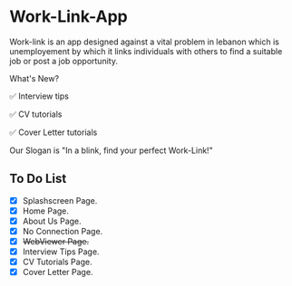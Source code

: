 # Work-Link-App
Work-link is an app designed against a vital problem in lebanon which is unemployement by which it links individuals with others to find a suitable job or post a job opportunity.

What's New?

✅ Interview tips

✅ CV tutorials

✅ Cover Letter tutorials

Our Slogan is "In a blink, find your perfect Work-Link!"

## To Do List
- [x] Splashscreen Page.
- [x] Home Page.
- [x] About Us Page.
- [x] No Connection Page.
- [x] ~~WebViewer Page.~~
- [x] Interview Tips Page.
- [x] CV Tutorials Page.
- [x] Cover Letter Page.